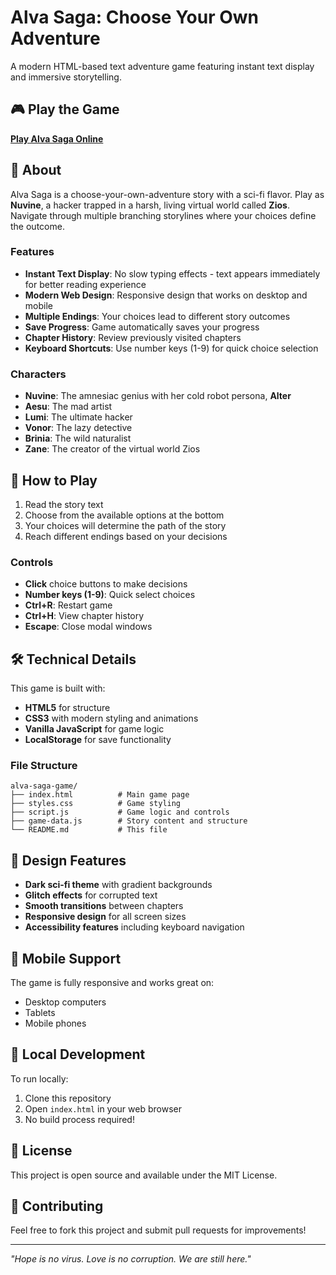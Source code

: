 # Alva Saga: Choose Your Own Adventure

A modern HTML-based text adventure game featuring instant text display and immersive storytelling.

## 🎮 Play the Game

**[Play Alva Saga Online]()**

## 📖 About

Alva Saga is a choose-your-own-adventure story with a sci-fi flavor. Play as **Nuvine**, a hacker trapped in a harsh, living virtual world called **Zios**. Navigate through multiple branching storylines where your choices define the outcome.

### Features

- **Instant Text Display**: No slow typing effects - text appears immediately for better reading experience
- **Modern Web Design**: Responsive design that works on desktop and mobile
- **Multiple Endings**: Your choices lead to different story outcomes
- **Save Progress**: Game automatically saves your progress
- **Chapter History**: Review previously visited chapters
- **Keyboard Shortcuts**: Use number keys (1-9) for quick choice selection

### Characters

- **Nuvine**: The amnesiac genius with her cold robot persona, **Alter**
- **Aesu**: The mad artist
- **Lumi**: The ultimate hacker
- **Vonor**: The lazy detective
- **Brinia**: The wild naturalist
- **Zane**: The creator of the virtual world Zios

## 🚀 How to Play

1. Read the story text
2. Choose from the available options at the bottom
3. Your choices will determine the path of the story
4. Reach different endings based on your decisions

### Controls

- **Click** choice buttons to make decisions
- **Number keys (1-9)**: Quick select choices
- **Ctrl+R**: Restart game
- **Ctrl+H**: View chapter history
- **Escape**: Close modal windows

## 🛠️ Technical Details

This game is built with:
- **HTML5** for structure
- **CSS3** with modern styling and animations
- **Vanilla JavaScript** for game logic
- **LocalStorage** for save functionality

### File Structure

```
alva-saga-game/
├── index.html          # Main game page
├── styles.css          # Game styling
├── script.js           # Game logic and controls
├── game-data.js        # Story content and structure
└── README.md           # This file
```

## 🎨 Design Features

- **Dark sci-fi theme** with gradient backgrounds
- **Glitch effects** for corrupted text
- **Smooth transitions** between chapters
- **Responsive design** for all screen sizes
- **Accessibility features** including keyboard navigation

## 📱 Mobile Support

The game is fully responsive and works great on:
- Desktop computers
- Tablets
- Mobile phones

## 🔧 Local Development

To run locally:

1. Clone this repository
2. Open `index.html` in your web browser
3. No build process required!

## 📄 License

This project is open source and available under the MIT License.

## 🤝 Contributing

Feel free to fork this project and submit pull requests for improvements!

---

*"Hope is no virus. Love is no corruption. We are still here."*

